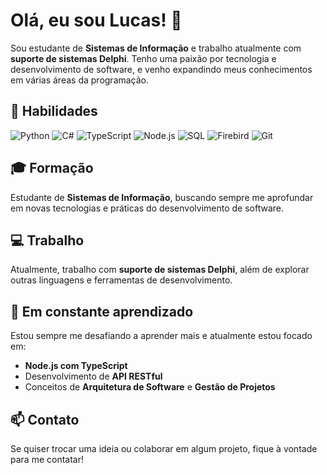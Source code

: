 # Olá, eu sou Lucas! 👋

Sou estudante de **Sistemas de Informação** e trabalho atualmente com **suporte de sistemas Delphi**. Tenho uma paixão por tecnologia e desenvolvimento de software, e venho expandindo meus conhecimentos em várias áreas da programação.

## 🚀 Habilidades

![Python](https://img.shields.io/badge/-Python-3776AB?logo=python&logoColor=white&style=for-the-badge)
![C#](https://img.shields.io/badge/-C%23-239120?logo=dotnet&logoColor=white&style=for-the-badge)
![TypeScript](https://img.shields.io/badge/TypeScript-%23007ACC.svg?style=for-the-badge&logo=typescript&logoColor=white)
![Node.js](https://img.shields.io/badge/-Node.js-339933?logo=node.js&logoColor=white&style=for-the-badge)
![SQL](https://img.shields.io/badge/-SQL-4479A1?logo=mysql&logoColor=white&style=for-the-badge)
![Firebird](https://img.shields.io/badge/-Firebird-FF4500?logo=firebird&logoColor=white&style=for-the-badge)
![Git](https://img.shields.io/badge/-Git-F05032?logo=git&logoColor=white&style=for-the-badge)

## 🎓 Formação
Estudante de **Sistemas de Informação**, buscando sempre me aprofundar em novas tecnologias e práticas do desenvolvimento de software.

## 💻 Trabalho
Atualmente, trabalho com **suporte de sistemas Delphi**, além de explorar outras linguagens e ferramentas de desenvolvimento.

## 🌱 Em constante aprendizado
Estou sempre me desafiando a aprender mais e atualmente estou focado em:
- **Node.js com TypeScript**
- Desenvolvimento de **API RESTful**
- Conceitos de **Arquitetura de Software** e **Gestão de Projetos**

## 📫 Contato
Se quiser trocar uma ideia ou colaborar em algum projeto, fique à vontade para me contatar!
